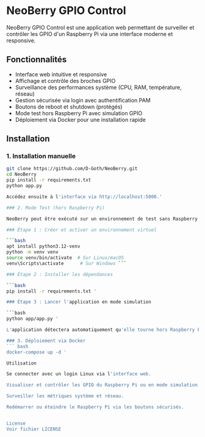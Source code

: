 # NeoBerry GPIO Control

NeoBerry GPIO Control est une application web permettant de surveiller et contrôler les GPIO d'un Raspberry Pi via une interface moderne et responsive.

## Fonctionnalités

- Interface web intuitive et responsive
- Affichage et contrôle des broches GPIO
- Surveillance des performances système (CPU, RAM, température, réseau)
- Gestion sécurisée via login avec authentification PAM
- Boutons de reboot et shutdown (protégés)
- Mode test hors Raspberry Pi avec simulation GPIO
- Déploiement via Docker pour une installation rapide

## Installation

### 1. Installation manuelle
```bash
git clone https://github.com/D-Goth/NeoBerry.git
cd NeoBerry
pip install -r requirements.txt
python app.py

Accédez ensuite à l'interface via http://localhost:5000.'

### 2. Mode Test (hors Raspberry Pi)

NeoBerry peut être exécuté sur un environnement de test sans Raspberry Pi en activant le mode simulation des GPIO.

### Étape 1 : Créer et activer un environnement virtuel

```bash
apt install python3.12-venv
python -m venv venv
source venv/bin/activate  # Sur Linux/macOS
venv\Scripts\activate      # Sur Windows ```

### Étape 2 : Installer les dépendances

```bash
pip install -r requirements.txt '

### Étape 3 : Lancer l'application en mode simulation

```bash
python app/app.py '

L'application détectera automatiquement qu'elle tourne hors Raspberry Pi et activera le mode simulation.

### 3. Déploiement via Docker
``` bash
docker-compose up -d '

Utilisation 

Se connecter avec un login Linux via l'interface web.

Visualiser et contrôler les GPIO du Raspberry Pi ou en mode simulation.

Surveiller les métriques système et réseau.

Redémarrer ou éteindre le Raspberry Pi via les boutons sécurisés.


License
Voir fichier LICENSE

